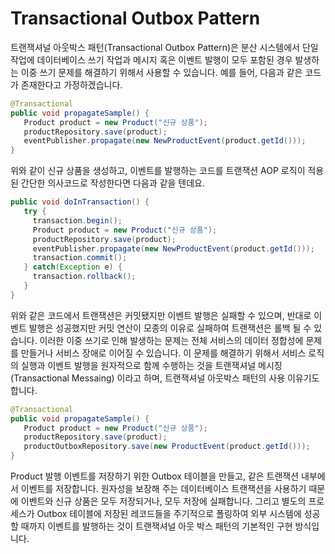 # Transactional Outbox Pattern

트랜잭셔널 아웃박스 패턴(Transactional Outbox Pattern)은 분산 시스템에서 단일 작업에 데이터베이스 쓰기 작업과 메시지 혹은 이벤트 발행이 모두 포함된 경우 발생하는 이중 쓰기 문제를 해결하기 위해서 사용할 수 있습니다. 예를 들어, 다음과 같은 코드가 존재한다고 가정하겠습니다.

```java
@Transactional
public void propagateSample() {
   Product product = new Product("신규 상품");
   productRepository.save(product);
   eventPublisher.propagate(new NewProductEvent(product.getId()));
}
```

위와 같이 신규 상품을 생성하고, 이벤트를 발행하는 코드를 트랜잭션 AOP 로직이 적용된 간단한 의사코드로 작성한다면 다음과 같을 텐데요.

```java
public void doInTransaction() {
   try {
     transaction.begin();
     Product product = new Product("신규 상품");
     productRepository.save(product);
     eventPublisher.propagate(new NewProductEvent(product.getId()));
     transaction.commit();
   } catch(Exception e) {
     transaction.rollback();
   }
}
```

위와 같은 코드에서 트랜잭션은 커밋됐지만 이벤트 발행은 실패할 수 있으며, 반대로 이벤트 발행은 성공했지만 커밋 연산이 모종의 이유로 실패하여 트랜잭션은 롤백 될 수 있습니다. 이러한 이중 쓰기로 인해 발생하는 문제는 전체 서비스의 데이터 정합성에 문제를 만들거나 서비스 장애로 이어질 수 있습니다. 이 문제를 해결하기 위해서 서비스 로직의 실행과 이벤트 발행을 원자적으로 함께 수행하는 것을 트랜잭셔널 메시징(Transactional Messaing) 이라고 하며, 트랜잭셔널 아웃박스 패턴의 사용 이유기도 합니다.

```java
@Transactional
public void propagateSample() {
   Product product = new Product("신규 상품");
   productRepository.save(product);
   productOutboxRepository.save(new ProductEvent(product.getId()));
}
```

Product 발행 이벤트를 저장하기 위한 Outbox 테이블을 만들고, 같은 트랜잭션 내부에서 이벤트를 저장합니다. 원자성을 보장해 주는 데이터베이스 트랜잭션을 사용하기 때문에 이벤트와 신규 상품은 모두 저장되거나, 모두 저장에 실패합니다. 그리고 별도의 프로세스가 Outbox 테이블에 저장된 레코드들을 주기적으로 폴링하여 외부 시스템에 성공할 때까지 이벤트를 발행하는 것이 트랜잭셔널 아웃 박스 패턴의 기본적인 구현 방식입니다.